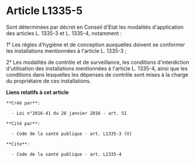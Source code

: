 # Article L1335-5

Sont déterminées par décret en Conseil d'Etat les modalités d'application des articles L. 1335-3 et L. 1335-4, notamment : 

1° Les règles d'hygiène et de conception auxquelles doivent se conformer les installations mentionnées à l'article L.
1335-3 ; 

2° Les modalités de contrôle et de surveillance, les conditions d'interdiction d'utilisation des installations mentionnées à
l'article L. 1335-4, ainsi que les conditions dans lesquelles les dépenses de contrôle sont mises à la charge du propriétaire
de ces installations.

**Liens relatifs à cet article**

	**Créé par**:

	  - Loi n°2016-41 du 26 janvier 2016 - art. 51

	**Cité par**:

	  - Code de la santé publique - art. L1335-3 (V)

	**Cite**:

	  - Code de la santé publique - art. L1335-4
